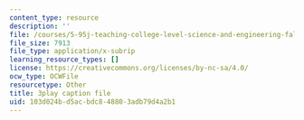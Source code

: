 ```yaml
---
content_type: resource
description: ''
file: /courses/5-95j-teaching-college-level-science-and-engineering-fall-2015/103d024bd5acbdc848803adb79d4a2b1_I7_PfCBBcFI.srt
file_size: 7913
file_type: application/x-subrip
learning_resource_types: []
license: https://creativecommons.org/licenses/by-nc-sa/4.0/
ocw_type: OCWFile
resourcetype: Other
title: 3play caption file
uid: 103d024b-d5ac-bdc8-4880-3adb79d4a2b1
---
```

